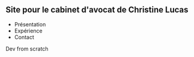 ## Site pour le cabinet d'avocat de Christine Lucas
- Présentation
- Expérience
- Contact

Dev from scratch
